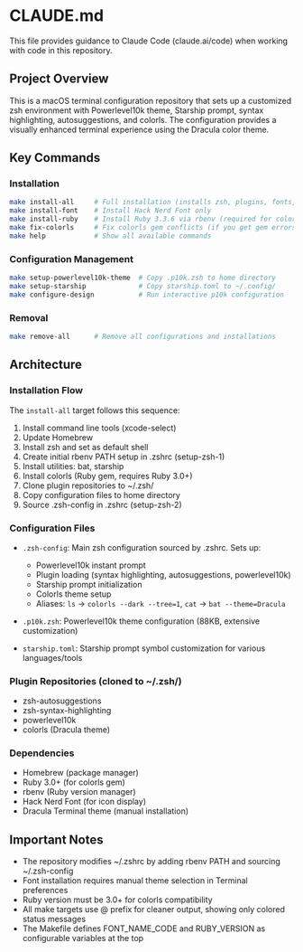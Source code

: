 # CLAUDE.md

This file provides guidance to Claude Code (claude.ai/code) when working with code in this repository.

## Project Overview

This is a macOS terminal configuration repository that sets up a customized zsh environment with Powerlevel10k theme, Starship prompt, syntax highlighting, autosuggestions, and colorls. The configuration provides a visually enhanced terminal experience using the Dracula color theme.

## Key Commands

### Installation
```bash
make install-all     # Full installation (installs zsh, plugins, fonts, themes)
make install-font    # Install Hack Nerd Font only
make install-ruby    # Install Ruby 3.3.6 via rbenv (required for colorls)
make fix-colorls     # Fix colorls gem conflicts (if you get gem errors)
make help            # Show all available commands
```

### Configuration Management
```bash
make setup-powerlevel10k-theme  # Copy .p10k.zsh to home directory
make setup-starship             # Copy starship.toml to ~/.config/
make configure-design           # Run interactive p10k configuration
```

### Removal
```bash
make remove-all      # Remove all configurations and installations
```

## Architecture

### Installation Flow
The `install-all` target follows this sequence:
1. Install command line tools (xcode-select)
2. Update Homebrew
3. Install zsh and set as default shell
4. Create initial rbenv PATH setup in .zshrc (setup-zsh-1)
5. Install utilities: bat, starship
6. Install colorls (Ruby gem, requires Ruby 3.0+)
7. Clone plugin repositories to ~/.zsh/
8. Copy configuration files to home directory
9. Source .zsh-config in .zshrc (setup-zsh-2)

### Configuration Files
- `.zsh-config`: Main zsh configuration sourced by .zshrc. Sets up:
  - Powerlevel10k instant prompt
  - Plugin loading (syntax highlighting, autosuggestions, powerlevel10k)
  - Starship prompt initialization
  - Colorls theme setup
  - Aliases: `ls` → `colorls --dark --tree=1`, `cat` → `bat --theme=Dracula`

- `.p10k.zsh`: Powerlevel10k theme configuration (88KB, extensive customization)

- `starship.toml`: Starship prompt symbol customization for various languages/tools

### Plugin Repositories (cloned to ~/.zsh/)
- zsh-autosuggestions
- zsh-syntax-highlighting
- powerlevel10k
- colorls (Dracula theme)

### Dependencies
- Homebrew (package manager)
- Ruby 3.0+ (for colorls gem)
- rbenv (Ruby version manager)
- Hack Nerd Font (for icon display)
- Dracula Terminal theme (manual installation)

## Important Notes

- The repository modifies ~/.zshrc by adding rbenv PATH and sourcing ~/.zsh-config
- Font installation requires manual theme selection in Terminal preferences
- Ruby version must be 3.0+ for colorls compatibility
- All make targets use @ prefix for cleaner output, showing only colored status messages
- The Makefile defines FONT_NAME_CODE and RUBY_VERSION as configurable variables at the top
